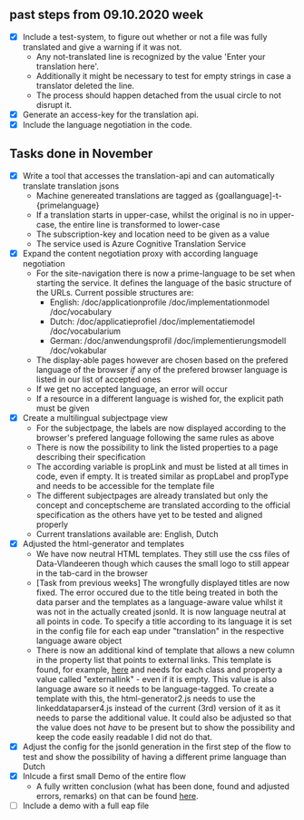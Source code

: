 ## past steps from 09.10.2020 week
* [x] Include a test-system, to figure out whether or not a file was fully translated and give a warning if it was not.
	* Any not-translated line is recognized by the value 'Enter your translation here'.
	* Additionally it might be necessary to test for empty strings in case a translator deleted the line.
	* The process should happen detached from the usual circle to not disrupt it.
* [x] Generate an access-key for the translation api.
* [x] Include the language negotiation in the code.

## Tasks done in November
* [x] Write a tool that accesses the translation-api and can automatically translate translation jsons
	* Machine genereated translations are tagged as {goallanguage]-t-{primelanguage}
	* If a translation starts in upper-case, whilst the original is no in upper-case, the entire line is transformed to lower-case
	* The subscription-key and location need to be given as a value
	* The service used is Azure Cognitive Translation Service
* [x] Expand the content negotiation proxy with according language negotiation
	* For the site-navigation there is now a prime-language to be set when starting the service. It defines the language of the basic structure of the URLs. Current possible structures are:
		* English: /doc/applicationprofile /doc/implementationmodel /doc/vocabulary
		* Dutch: /doc/applicatieprofiel /doc/implementatiemodel /doc/vocabularium
		* German: /doc/anwendungsprofil /doc/implementierungsmodell /doc/vokabular
	* The display-able pages however are chosen based on the prefered language of the browser _if_ any of the prefered browser language is listed in our list of accepted ones
	* If we get no accepted language, an error will occur
	* If a resource in a different language is wished for, the explicit path must be given
* [x] Create a multilingual subjectpage view
	* For the subjectpage, the labels are now displayed according to the browser's prefered language following the same rules as above
	* There is now the possibility to link the listed properties to a page describing their specification
	* The according variable is propLink and must be listed at all times in code, even if empty. It is treated similar as propLabel and propType and needs to be accessible for the template file
	* The different subjectpages are already translated but only the concept and conceptscheme are translated according to the official specification as the others have yet to be tested and aligned properly 
	* Current translations available are: English, Dutch
* [x] Adjusted the html-generator and templates
	* We have now neutral HTML templates. They still use the css files of Data-Vlandeeren though which causes the small logo to still appear in the tab-card in the browser
	* [Task from previous weeks] The wrongfully displayed titles are now fixed. The error occured due to the title being treated in both the data parser and the templates as a language-aware value whilst it was not in the actually created jsonld. 
	  It is now language neutral at all points in code. To specify a title according to its language it is set in the config file for each eap under "translation" in the respective language aware object
	* There is now an additional kind of template that allows a new column in the property list that points to external links. This template is found, for example, [here](https://github.com/Informatievlaanderen/duet/blob/master/templates/duet-ap2ext_en.j2)
	  and needs for each class and property a value called "externallink" - even if it is empty. This value is also language aware so it needs to be language-tagged. To create a template with this, the html-generator2.js needs to use the linkeddataparser4.js 
	  instead of the current (3rd) version of it as it needs to parse the additional value. It could also be adjusted so that the value does not _have_ to be present but to show the possibility and keep the code easily readable I did not do that.
* [x] Adjust the config for the jsonld generation in the first step of the flow to test and show the possibility of having a different prime language than Dutch
* [x] Inlcude a first small Demo of the entire flow
	* A fully written conclusion (what has been done, found and adjusted errors, remarks) on that can be found [here](https://github.com/AnnemarieWittig/internship-diary/blob/main/Detailed%20Descriptions/Conclusion%20Demo%201.md).
* [ ] Include a demo with a full eap file